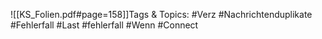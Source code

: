 
![[KS_Folien.pdf#page=158]]Tags & Topics:
   #Verz
   #Nachrichtenduplikate
   #Fehlerfall
   #Last
   #fehlerfall
   #Wenn
   #Connect